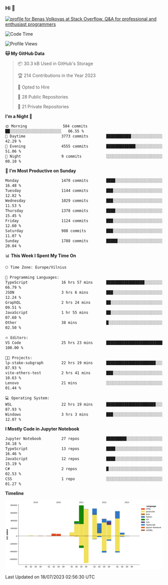 ### Hi 👋
<a href="https://stackoverflow.com/users/14954249/benas-volkovas"><img src="https://stackoverflow.com/users/flair/14954249.png?theme=dark" width="208" height="58" alt="profile for Benas Volkovas at Stack Overflow, Q&amp;A for professional and enthusiast programmers" title="profile for Benas Volkovas at Stack Overflow, Q&amp;A for professional and enthusiast programmers"></a>

<!--START_SECTION:waka-->
![Code Time](http://img.shields.io/badge/Code%20Time-1%2C497%20hrs%2053%20mins-blue)

![Profile Views](http://img.shields.io/badge/Profile%20Views-0-blue)

**🐱 My GitHub Data** 

> 📦 30.3 kB Used in GitHub's Storage 
 > 
> 🏆 214 Contributions in the Year 2023
 > 
> 💼 Opted to Hire
 > 
> 📜 28 Public Repositories 
 > 
> 🔑 21 Private Repositories 
 > 
**I'm a Night 🦉** 

```text
🌞 Morning                584 commits         ██░░░░░░░░░░░░░░░░░░░░░░░   06.55 % 
🌆 Daytime                3773 commits        ███████████░░░░░░░░░░░░░░   42.29 % 
🌃 Evening                4555 commits        █████████████░░░░░░░░░░░░   51.06 % 
🌙 Night                  9 commits           ░░░░░░░░░░░░░░░░░░░░░░░░░   00.10 % 
```
📅 **I'm Most Productive on Sunday** 

```text
Monday                   1470 commits        ████░░░░░░░░░░░░░░░░░░░░░   16.48 % 
Tuesday                  1144 commits        ███░░░░░░░░░░░░░░░░░░░░░░   12.82 % 
Wednesday                1029 commits        ███░░░░░░░░░░░░░░░░░░░░░░   11.53 % 
Thursday                 1378 commits        ████░░░░░░░░░░░░░░░░░░░░░   15.45 % 
Friday                   1124 commits        ███░░░░░░░░░░░░░░░░░░░░░░   12.60 % 
Saturday                 988 commits         ███░░░░░░░░░░░░░░░░░░░░░░   11.07 % 
Sunday                   1788 commits        █████░░░░░░░░░░░░░░░░░░░░   20.04 % 
```


📊 **This Week I Spent My Time On** 

```text
🕑︎ Time Zone: Europe/Vilnius

💬 Programming Languages: 
TypeScript               16 hrs 57 mins      █████████████████░░░░░░░░   66.79 % 
JSON                     3 hrs 6 mins        ███░░░░░░░░░░░░░░░░░░░░░░   12.24 % 
GraphQL                  2 hrs 24 mins       ██░░░░░░░░░░░░░░░░░░░░░░░   09.51 % 
JavaScript               1 hr 55 mins        ██░░░░░░░░░░░░░░░░░░░░░░░   07.60 % 
Other                    38 mins             █░░░░░░░░░░░░░░░░░░░░░░░░   02.50 % 

🔥 Editors: 
VS Code                  25 hrs 23 mins      █████████████████████████   100.00 % 

🐱‍💻 Projects: 
lp-stake-subgraph        22 hrs 19 mins      ██████████████████████░░░   87.93 % 
vite-ethers-test         2 hrs 41 mins       ███░░░░░░░░░░░░░░░░░░░░░░   10.63 % 
Lenovo                   21 mins             ░░░░░░░░░░░░░░░░░░░░░░░░░   01.44 % 

💻 Operating System: 
WSL                      22 hrs 19 mins      ██████████████████████░░░   87.93 % 
Windows                  3 hrs 3 mins        ███░░░░░░░░░░░░░░░░░░░░░░   12.07 % 
```

**I Mostly Code in Jupyter Notebook** 

```text
Jupyter Notebook         27 repos            █████████░░░░░░░░░░░░░░░░   34.18 % 
TypeScript               13 repos            ████░░░░░░░░░░░░░░░░░░░░░   16.46 % 
JavaScript               12 repos            ████░░░░░░░░░░░░░░░░░░░░░   15.19 % 
C#                       2 repos             █░░░░░░░░░░░░░░░░░░░░░░░░   02.53 % 
CSS                      1 repo              ░░░░░░░░░░░░░░░░░░░░░░░░░   01.27 % 
```



**Timeline**

![Lines of Code chart](https://raw.githubusercontent.com/BenasVolkovas/BenasVolkovas/main/assets/bar_graph.png)


 Last Updated on 18/07/2023 02:56:30 UTC
<!--END_SECTION:waka-->
